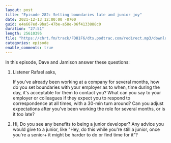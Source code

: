 ```yaml
---
layout: post
title: "Episode 282: Setting boundaries late and junior joy"
date: 2021-12-13 12:00:00 -0700
guid: e4a667ed-9ba5-47be-a58e-06f4133888c0
duration: "27:51"
length: 25610395
file: "https://chrt.fm/track/FD81F6/dts.podtrac.com/redirect.mp3/download.softskills.audio/sse-282.mp3"
categories: episode
enable_comments: true
---
```


In this episode, Dave and Jamison answer these questions:

1. Listener Rafael asks,
   
   If you've already been working at a company for several months, how do you set boundaries with your employer as to when, time during the day, it's acceptable for them to contact you? What can you say to your employer or colleagues if they expect you to respond to correspondence at all times, with a 30-min turn around? Can you adjust expectations after you've been working the role for several months, or is it too late?

2. Hi, Do you see any benefits to being a junior developer? Any advice you would give to a junior, like "Hey, do this while you're still a junior, once you're a senior+ it might be harder to do or find time for it"?

